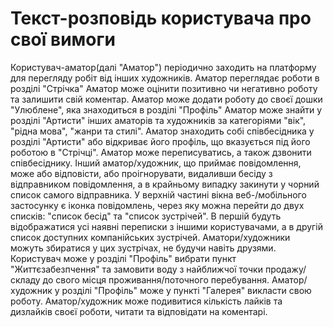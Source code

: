# Текст-розповідь користувача про свої вимоги

Користувач-аматор(далі "Аматор") періодично заходить на платформу для перегляду робіт від інших художників. 
Аматор переглядає роботи в розділі "Стрічка"
Аматор може оцінити позитивно чи негативно роботу та залишити свій коментар. 
Аматор може додати роботу до своєї дошки "Улюблене", яка знаходиться в розділі "Профіль"
Аматор може знайти у розділі "Артисти" інших аматорів та художників за категоріями "вік", "рідна мова", "жанри та стилі". 
Аматор знаходить собі співбесідника у розділі "Артисти" або відкриває його профіль, що вказується під його роботою в "Стрічці".
Аматор може переписуватись, а також дзвонити співбесіднику.
Інший аматор/художник, що приймає повідомлення, може або відповісти, або проігнорувати, видаливши бесіду з відправником повідомлення, а в крайньому випадку закинути у чорний список самого відправника. 
У верхній частині вікна веб-/мобільного застосунку є іконка повідомлень, через яку можна перейти до двух списків: "список бесід" та "список зустрічей". В першій будуть відображатися усі наявні переписки з іншими користувачами, а в другій список доступних компанійських зустрічей.
Аматори/художники можуть збиратися у цих зустрічах, не будучи навіть друзями.
Користувач може у розділі "Профіль" вибрати пункт "Життєзабезпчення" та замовити воду з найближчої точки продажу/складу до свого місця проживання/поточного перебування.
Аматор/художник у розділі "Профіль" може у пункті "Галерея" викласти свою роботу. 
Аматор/художник може подивитися кількість лайків та дизлайків своєї роботи, читати та відповідати на коментарі.


